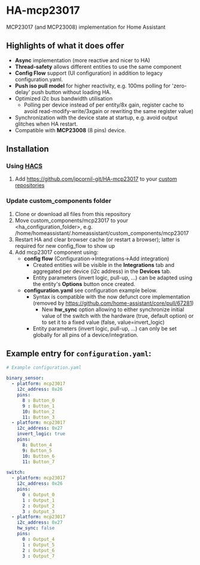 # HA-mcp23017
MCP23017 (and MCP23008) implementation for Home Assistant

## Highlights of what it does offer

- **Async** implementation (more reactive and nicer to HA)
- **Thread-safety** allows different entities to use the same component
- **Config Flow** support (UI configuration) in addition to legacy configuration.yaml.
- **Push iso pull model** for higher reactivity, e.g. 100ms polling for 'zero-delay' push button without loading HA.
- Optimized i2c bus bandwidth utilisation
  - Polling per device instead of per entity/8x gain, register cache to avoid read-modify-write/3xgain or rewriting the same register value)
- Synchronization with the device state at startup, e.g. avoid output glitches when HA restart.
- Compatible with **MCP23008** (8 pins) device.

## Installation

### Using [HACS](https://hacs.xyz/)

1. Add https://github.com/jpcornil-git/HA-mcp23017 to your [custom repositories](https://hacs.xyz/docs/faq/custom_repositories/)

### Update custom_components folder

1. Clone or download all files from this repository 
2. Move custom_components/mcp23017 to your <ha_configuration_folder>, e.g. /home/homeassistant/.homeassistant/custom_components/mcp23017
3. Restart HA and clear browser cache (or restart a browser); latter is required for new config_flow to show up
4. Add mcp23017 component using:
   - **config flow** (Configuration->Integrations->Add integration)
     - Created entities will be visible in the **Integrations** tab and aggregated per device (i2c address) in the **Devices** tab.
     - Entity parameters (invert logic, pull-up, ...) can be adapted using the entity's **Options** button once created.
   - **configuration.yaml** see configuration example below.
     - Syntax is compatible with the now defunct core implementation (removed by https://github.com/home-assistant/core/pull/67281)
       - New **hw_sync** option allowing to either synchronize initial value of the switch with the hardware (true, default option) or to set it to a fixed value (false, value=invert_logic)
     - Entity parameters (invert logic, pull-up, ...) can only be set globally for all pins of a device/integration.

## Example entry for `configuration.yaml`:

```yaml
# Example configuration.yaml

binary_sensor:
  - platform: mcp23017
    i2c_address: 0x26
    pins:
      8 : Button_0
      9 : Button_1
      10: Button_2
      11: Button_3
  - platform: mcp23017
    i2c_address: 0x27
    invert_logic: true
    pins:
      8: Button_4
      9: Button_5
      10: Button_6
      11: Button_7

switch:
  - platform: mcp23017
    i2c_address: 0x26
    pins:
      0 : Output_0
      1 : Output_1
      2 : Output_2
      3 : Output_3
  - platform: mcp23017
    i2c_address: 0x27
    hw_sync: false
    pins:
      0 : Output_4
      1 : Output_5
      2 : Output_6
      3 : Output_7
```
